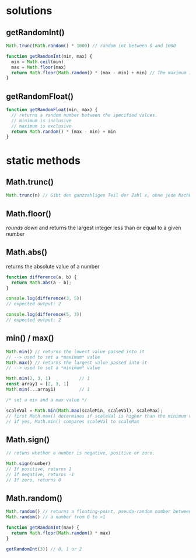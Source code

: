 
# solutions

## getRandomInt()

```js
Math.trunc(Math.random() * 1000) // random int between 0 and 1000
```

```js
function getRandomInt(min, max) {
  min = Math.ceil(min)
  max = Math.floor(max)
  return Math.floor(Math.random() * (max - min) + min) // The maximum is exclusive and the minimum is inclusive
}
```

## getRandomFloat()

```js
function getRandomFloat(min, max) {
  // returns a random number between the specified values. 
  // minimum is inclusive
  // maximum is exclusive
  return Math.random() * (max - min) + min
}
```

# static methods

## Math.trunc()

```js
Math.trunc(n) // Gibt den ganzzahligen Teil der Zahl x, ohne jede Nachkommastellen, zurück.
```

## Math.floor()

*rounds down* and returns the largest integer less than or equal to a given number

## Math.abs()

returns the absolute value of a number

```js
function difference(a, b) {
  return Math.abs(a - b);
}

console.log(difference(3, 5))
// expected output: 2

console.log(difference(5, 3))
// expected output: 2
```

## min() / max()

```js
Math.min() // returns the lowest value passed into it
// --> used to set a *maximum* value
Math.max() // returns the largest value passed into it
// --> used to set a *minimum* value

Math.min(2, 3, 1) 			// 1
const array1 = [2, 3, 1]
Math.min(...array1) 		// 1

/* set a min and a max value */

scaleVal = Math.min(Math.max(scaleMin, scaleVal), scaleMax);
// first Math.max() determines if scaleVal is higher than the minimum value
// if yes, Math.min() compares scaleVal to scaleMax
```

## Math.sign()

```js
// retuns whether a number is negative, positive or zero.

Math.sign(number)
// If positive, returns 1
// If negative, returns -1
// If zero, returns 0
```

## Math.random()

```js
Math.random() // returns a floating-point, pseudo-random number between 0 (inclusive) and 1 (exclusive)
Math.random() // a number from 0 to <1

function getRandomInt(max) {
  return Math.floor(Math.random() * max)
}

getRandomInt(3)) // 0, 1 or 2
```
